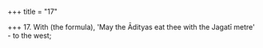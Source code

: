 +++
title = "17"

+++
17. With (the formula), 'May the Ādityas eat thee with the Jagatī metre' - to the west;
